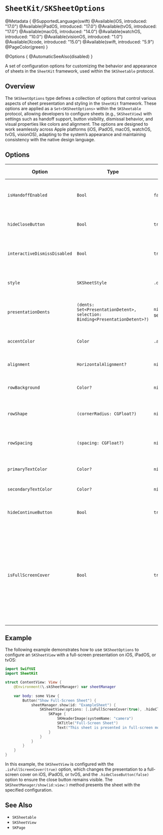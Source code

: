 # ``SheetKit/SKSheetOptions``

@Metadata {
    @SupportedLanguage(swift)
    @Available(iOS, introduced: "17.0")
    @Available(iPadOS, introduced: "17.0")
    @Available(tvOS, introduced: "17.0")
    @Available(macOS, introduced: "14.0")
    @Available(watchOS, introduced: "10.0")
    @Available(visionOS, introduced: "1.0")
    @Available(Xcode, introduced: "15.0")
    @Available(swift, introduced: "5.9")
    @PageColor(green)
}

@Options {
    @AutomaticSeeAlso(disabled)
}

A set of configuration options for customizing the behavior and appearance of sheets in the `SheetKit` framework, used within the `SKSheetable` protocol.

## Overview

The ``SKSheetOptions`` type defines a collection of options that control various aspects of sheet presentation and styling in the `SheetKit` framework. These options are applied as a `Set<SKSheetOptions>` within the `SKSheetable` protocol, allowing developers to configure sheets (e.g., `SKSheetView`) with settings such as handoff support, button visibility, dismissal behavior, and visual properties like colors and alignment. The options are designed to work seamlessly across Apple platforms (iOS, iPadOS, macOS, watchOS, tvOS, visionOS), adapting to the system’s appearance and maintaining consistency with the native design language.

## Options

| Option                  | Type                          | Default Value         | Description                                      |
|--------------------------|-------------------------------|-----------------------|--------------------------------------------------|
| `isHandoffEnabled`       | `Bool`                        | `false`               | Enables or disables handoff support for the sheet. |
| `hideCloseButton`        | `Bool`                        | `true`                | Hides or shows the close button.                 |
| `interactiveDismissDisabled` | `Bool`                  | `true`                | Disables or enables interactive swipe-to-dismiss. |
| `style`                  | `SKSheetStyle`                | `.default`            | Sets the sheet’s presentation style.             |
| `presentationDents`      | `(dents: Set<PresentationDetent>, selection: Binding<PresentationDetent>?)` | `nil` for selection | Configures detents and their selection binding.  |
| `accentColor`            | `Color`                       | `.accentColor`        | Sets the accent color for the sheet.             |
| `alignment`              | `HorizontalAlignment?`        | `nil`                 | Configures horizontal alignment.                 |
| `rowBackground`          | `Color?`                      | `nil`                 | Applies a background color to rows.              |
| `rowShape`               | `(cornerRadius: CGFloat?)`    | `nil`                 | Sets the corner radius for row shapes.           |
| `rowSpacing`             | `(spacing: CGFloat?)`         | `nil`                 | Adjusts vertical spacing between rows.           |
| `primaryTextColor`       | `Color?`                      | `nil`                 | Sets the primary text color.                     |
| `secondaryTextColor`     | `Color?`                      | `nil`                 | Sets the secondary text color.                   |
| `hideContinueButton`     | `Bool`                        | `true`                | Hides or shows the continue button.              |
| `isFullScreenCover`      | `Bool`                        | `true`                | On iOS, iPadOS, and tvOS, changes the sheet presentation from a card-style to a full-screen cover. Ignored on macOS, watchOS, and visionOS. |

## Example

The following example demonstrates how to use ``SKSheetOptions`` to configure an ``SKSheetView`` with a full-screen presentation on iOS, iPadOS, or tvOS:

```swift
import SwiftUI
import SheetKit

struct ContentView: View {
    @Environment(\.skSheetManager) var sheetManager
    
    var body: some View {
        Button("Show Full-Screen Sheet") {
            sheetManager.show(id: "ExampleSheet") {
                SKSheetView(options: [.isFullScreenCover(true), .hideCloseButton(false)]) {
                    SKPage {
                        SKHeaderImage(systemName: "camera")
                        SKTitle("Full-Screen Sheet")
                        Text("This sheet is presented in full-screen mode.")
                    }
                }
            }
        }
    }
}
```

In this example, the ``SKSheetView`` is configured with the `.isFullScreenCover(true)` option, which changes the presentation to a full-screen cover on iOS, iPadOS, or tvOS, and the `.hideCloseButton(false)` option to ensure the close button remains visible. The ``SKSheetManager/show(id:view:)`` method presents the sheet with the specified configuration.

## See Also

- ``SKSheetable``
- ``SKSheetView``
- ``SKPage``
